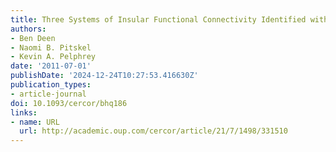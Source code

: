 ```yaml
---
title: Three Systems of Insular Functional Connectivity Identified with Cluster Analysis
authors:
- Ben Deen
- Naomi B. Pitskel
- Kevin A. Pelphrey
date: '2011-07-01'
publishDate: '2024-12-24T10:27:53.416630Z'
publication_types:
- article-journal
doi: 10.1093/cercor/bhq186
links:
- name: URL
  url: http://academic.oup.com/cercor/article/21/7/1498/331510
---
```

